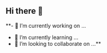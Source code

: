 ## Hi there 👋

**- 🔭 I’m currently working on ...
- 🌱 I’m currently learning ...
- 👯 I’m looking to collaborate on ...**
<!--
**fareezmir/fareezmir** is a ✨ _special_ ✨ repository because its `README.md` (this file) appears on your GitHub profile.

Here are some ideas to get you started:


-->
